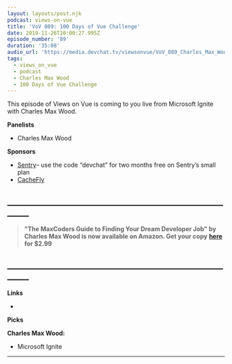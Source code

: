 ```yaml
---
layout: layouts/post.njk
podcast: views-on-vue
title: 'VoV 089: 100 Days of Vue Challenge'
date: 2019-11-26T10:00:27.995Z
episode_number: '89'
duration: '35:08'
audio_url: 'https://media.devchat.tv/viewsonvue/VoV_089_Charles_Max_Wood.mp3'
tags:
  - views_on_vue
  - podcast
  - Charles Max Wood
  - 100 Days of Vue Challenge
---
```

This episode of Views on Vue is coming to you live from Microsoft Ignite with Charles Max Wood. 

**Panelists**

* Charles Max Wood

**Sponsors**

* [Sentry](http://sentry.io/)–  use the code “devchat” for two months free on Sentry’s small plan
* [CacheFly](https://www.cachefly.com/)

## **\_\_\_\_\_\_\_\_\_\_\_\_\_\_\_\_\_\_\_\_\_\_\_\_\_\_\_\_\_\_\_\_\_\_\_\_\_\_\_\_\_\_\_\_\_\_\_\_\_\_\_\_\_\__**

> **"The MaxCoders Guide to Finding Your Dream Developer Job" by Charles Max Wood is now available on Amazon. Get your copy** [**here**](https://www.amazon.com/MaxCoders-Guide-Finding-Dream-Developer-ebook/dp/B081MBL5C9/ref=zg_bsnr_8493789011_2?_encoding=UTF8&psc=1&refRID=32JJJPQE5Q5DX7W7MWA3) **for $2.99**

## **\_\_\_\_\_\_\_\_\_\_\_\_\_\_\_\_\_\_\_\_\_\_\_\_\_\_\_\_\_\_\_\_\_\_\_\_\_\_\_\_\_\_\_\_\_\_\_\_\_\_\_\_\_\__**

**Links**

* 

**Picks**

**Charles Max Wood:**

* Microsoft Ignite

****
